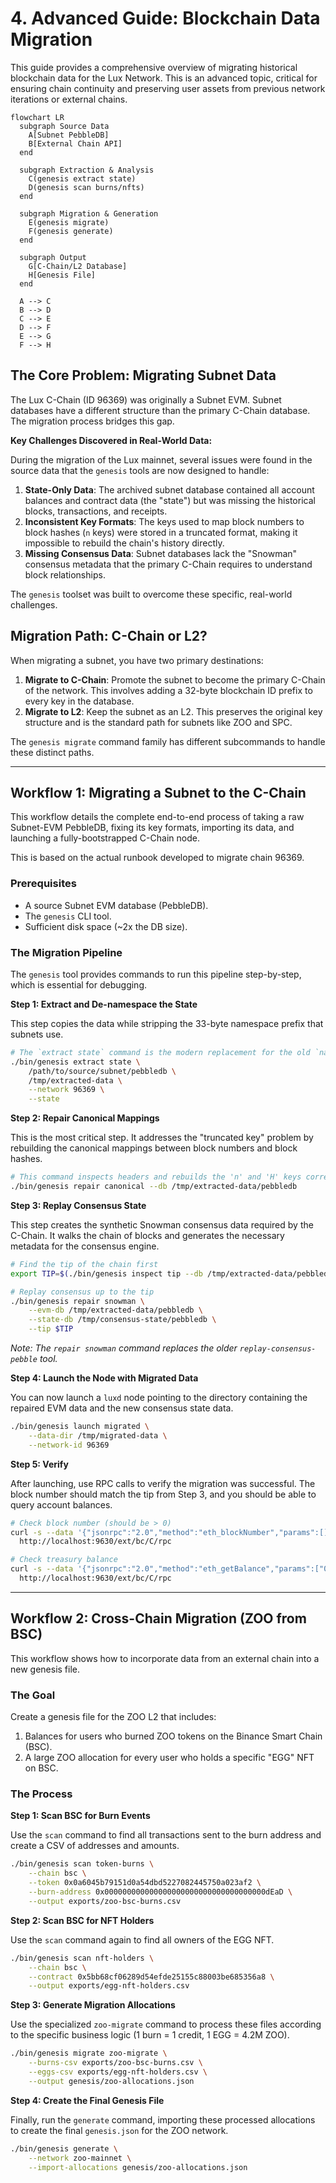 # 4. Advanced Guide: Blockchain Data Migration

This guide provides a comprehensive overview of migrating historical blockchain data for the Lux Network. This is an advanced topic, critical for ensuring chain continuity and preserving user assets from previous network iterations or external chains.

```mermaid
flowchart LR
  subgraph Source Data
    A[Subnet PebbleDB]
    B[External Chain API]
  end

  subgraph Extraction & Analysis
    C(genesis extract state)
    D(genesis scan burns/nfts)
  end

  subgraph Migration & Generation
    E(genesis migrate)
    F(genesis generate)
  end
  
  subgraph Output
    G[C-Chain/L2 Database]
    H[Genesis File]
  end

  A --> C
  B --> D
  C --> E
  D --> F
  E --> G
  F --> H
```

## The Core Problem: Migrating Subnet Data

The Lux C-Chain (ID 96369) was originally a Subnet EVM. Subnet databases have a different structure than the primary C-Chain database. The migration process bridges this gap.

**Key Challenges Discovered in Real-World Data:**

During the migration of the Lux mainnet, several issues were found in the source data that the `genesis` tools are now designed to handle:

1.  **State-Only Data**: The archived subnet database contained all account balances and contract data (the "state") but was missing the historical blocks, transactions, and receipts.
2.  **Inconsistent Key Formats**: The keys used to map block numbers to block hashes (`n` keys) were stored in a truncated format, making it impossible to rebuild the chain's history directly.
3.  **Missing Consensus Data**: Subnet databases lack the "Snowman" consensus metadata that the primary C-Chain requires to understand block relationships.

The `genesis` toolset was built to overcome these specific, real-world challenges.

## Migration Path: C-Chain or L2?

When migrating a subnet, you have two primary destinations:

1.  **Migrate to C-Chain**: Promote the subnet to become the primary C-Chain of the network. This involves adding a 32-byte blockchain ID prefix to every key in the database.
2.  **Migrate to L2**: Keep the subnet as an L2. This preserves the original key structure and is the standard path for subnets like ZOO and SPC.

The `genesis migrate` command family has different subcommands to handle these distinct paths.

---

## Workflow 1: Migrating a Subnet to the C-Chain

This workflow details the complete end-to-end process of taking a raw Subnet-EVM PebbleDB, fixing its key formats, importing its data, and launching a fully-bootstrapped C-Chain node.

This is based on the actual runbook developed to migrate chain 96369.

### Prerequisites

-   A source Subnet EVM database (PebbleDB).
-   The `genesis` CLI tool.
-   Sufficient disk space (~2x the DB size).

### The Migration Pipeline

The `genesis` tool provides commands to run this pipeline step-by-step, which is essential for debugging.

**Step 1: Extract and De-namespace the State**

This step copies the data while stripping the 33-byte namespace prefix that subnets use.

```bash
# The `extract state` command is the modern replacement for the old `namespace` tool.
./bin/genesis extract state \
    /path/to/source/subnet/pebbledb \
    /tmp/extracted-data \
    --network 96369 \
    --state
```

**Step 2: Repair Canonical Mappings**

This is the most critical step. It addresses the "truncated key" problem by rebuilding the canonical mappings between block numbers and block hashes.

```bash
# This command inspects headers and rebuilds the 'n' and 'H' keys correctly.
./bin/genesis repair canonical --db /tmp/extracted-data/pebbledb
```

**Step 3: Replay Consensus State**

This step creates the synthetic Snowman consensus data required by the C-Chain. It walks the chain of blocks and generates the necessary metadata for the consensus engine.

```bash
# Find the tip of the chain first
export TIP=$(./bin/genesis inspect tip --db /tmp/extracted-data/pebbledb)

# Replay consensus up to the tip
./bin/genesis repair snowman \
    --evm-db /tmp/extracted-data/pebbledb \
    --state-db /tmp/consensus-state/pebbledb \
    --tip $TIP
```
*Note: The `repair snowman` command replaces the older `replay-consensus-pebble` tool.*

**Step 4: Launch the Node with Migrated Data**

You can now launch a `luxd` node pointing to the directory containing the repaired EVM data and the new consensus state data.

```bash
./bin/genesis launch migrated \
    --data-dir /tmp/migrated-data \
    --network-id 96369
```

**Step 5: Verify**

After launching, use RPC calls to verify the migration was successful. The block number should match the tip from Step 3, and you should be able to query account balances.

```bash
# Check block number (should be > 0)
curl -s --data '{"jsonrpc":"2.0","method":"eth_blockNumber","params":[],"id":1}' \
  http://localhost:9630/ext/bc/C/rpc

# Check treasury balance
curl -s --data '{"jsonrpc":"2.0","method":"eth_getBalance","params":["0x9011e888251ab053b7bd1cdb598db4f9ded94714","latest"],"id":1}' \
  http://localhost:9630/ext/bc/C/rpc
```

---

## Workflow 2: Cross-Chain Migration (ZOO from BSC)

This workflow shows how to incorporate data from an external chain into a new genesis file.

### The Goal

Create a genesis file for the ZOO L2 that includes:
1.  Balances for users who burned ZOO tokens on the Binance Smart Chain (BSC).
2.  A large ZOO allocation for every user who holds a specific "EGG" NFT on BSC.

### The Process

**Step 1: Scan BSC for Burn Events**

Use the `scan` command to find all transactions sent to the burn address and create a CSV of addresses and amounts.

```bash
./bin/genesis scan token-burns \
    --chain bsc \
    --token 0x0a6045b79151d0a54dbd5227082445750a023af2 \
    --burn-address 0x000000000000000000000000000000000000dEaD \
    --output exports/zoo-bsc-burns.csv
```

**Step 2: Scan BSC for NFT Holders**

Use the `scan` command again to find all owners of the EGG NFT.

```bash
./bin/genesis scan nft-holders \
    --chain bsc \
    --contract 0x5bb68cf06289d54efde25155c88003be685356a8 \
    --output exports/egg-nft-holders.csv
```

**Step 3: Generate Migration Allocations**

Use the specialized `zoo-migrate` command to process these files according to the specific business logic (1 burn = 1 credit, 1 EGG = 4.2M ZOO).

```bash
./bin/genesis migrate zoo-migrate \
    --burns-csv exports/zoo-bsc-burns.csv \
    --eggs-csv exports/egg-nft-holders.csv \
    --output genesis/zoo-allocations.json
```

**Step 4: Create the Final Genesis File**

Finally, run the `generate` command, importing these processed allocations to create the final `genesis.json` for the ZOO network.

```bash
./bin/genesis generate \
    --network zoo-mainnet \
    --import-allocations genesis/zoo-allocations.json
```
